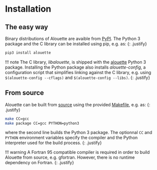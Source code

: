 # Installation

## The easy way

Binary distributions of Alouette are avaible from [PyPI][alouette_py]. The
Python 3 package and the C library can be installed using pip, e.g. as:
{: .justify}

```bash
pip3 install alouette
```

!!! note
    The C library, *libalouette*, is shipped with the [alouette][alouette_py]
    Python 3 package. Installing the Python package also installs
    *alouette-config*, a configuration script that simplifies linking against
    the C library, e.g. using `$(alouette-config --cflags)` and
    `$(alouette-config --libs)`.
    {: .justify}

## From source

Alouette can be built from [source][alouette_source] using the provided
[Makefile][alouette_make], e.g. as:
{: .justify}

```bash
make CC=gcc
make package CC=gcc PYTHON=python3
```

where the second line builds the Python 3 package. The optionnal `CC` and
`PYTHON` environment variables specify the compiler and the Python interpreter
used for the build process.
{: .justify}

!!! warning
    A Fortran 95 compatible compiler is required in order to build Alouette from
    source, e.g. gfortran. However, there is no runtime dependency on Fortran.
    {: .justify}

[alouette_make]: https://github.com/niess/alouette/blob/master/Makefile
[alouette_py]: https://pypi.org/project/alouette
[alouette_source]: https://github.com/niess/alouette

